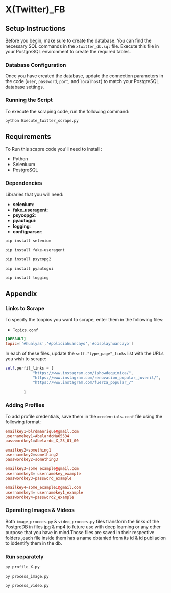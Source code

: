 # X(Twitter)_FB

## Setup Instructions

Before you begin, make sure to create the database. You can find the necessary SQL commands in the `xtwitter_db.sql` file. Execute this file in your PostgreSQL environment to create the required tables.

### Database Configuration

Once you have created the database, update the connection parameters in the code (`user`, `password`, `port`, and `localhost`) to match your PostgreSQL database settings.

### Running the Script

To execute the scraping code, run the following command:

```bash
python Execute_twitter_scrape.py
````

## Requirements
To Run this scapre code you'll need to install : 
- Python 
- Seleniuum
- PostgreSQL

### Dependencies
Libraries that you will need:

- **selenium**: 
- **fake_useragent**: 
- **psycopg2**: 
- **pyautogui**:
- **logging**: 
- **configparser**: 
```bash
pip install selenium

pip install fake-useragent

pip install psycopg2

pip install pyautogui

pip install logging 
```
## Appendix

### Links to Scrape

To specify the toopics you want to scrape, enter them in the following files:

- `Topics.conf`
```conf
[DEFAULT]
topic=['#hualyas','#policiahuancayo','#cosplayhuancayo']

````
In each of these files, update the `self."type_page"_links` list with the URLs you wish to scrape:

```python
self.perfil_links = [
            "https://www.instagram.com/1showdequimica/",
            "https://www.instagram.com/renovacion_popular_juvenil/",
            "https://www.instagram.com/fuerza_popular_/"
            
        ]

````
### Adding Profiles

To add profile credentials, save them in the `credentials.conf` file using the following format:

```conf
emailkey1=blrdmanrique@gmail.com
usernamekey1=AbelardoMa65534
passwordkey1=Abelardo_X_23_01_00

emailkey2=something1
usernamekey2=something2
passwordkey2=something3

emailkey3=some_example@gmail.com
usernamekey3= usernamekey_example
passwordkey3=password_example

emailkey4=some_example1@gmail.com
usernamekey4= usernamekey1_example
passwordkey4=password2_example
````
### Operating Images & Videos
Both `image_procces.py` & `video_procces.py` files transform the links of the PostgreDB in files jpg & mp4 to future use with deep learning
or any other purpose that you have in mind.Those files are saved in their respective folders ,each file inside them has a name obtanied from its id & id publiacion to iddentify them in the db.
 
### Run separately

```bash
py profile_X.py

py process_image.py

py process_video.py
````
